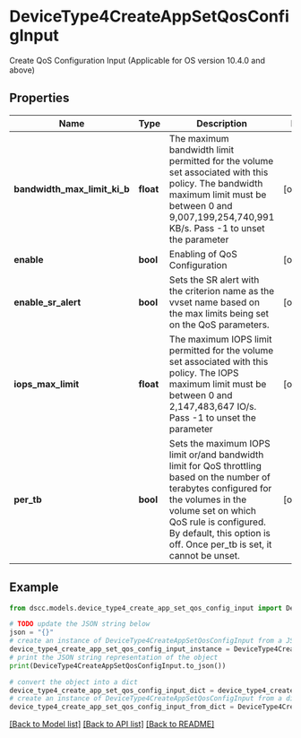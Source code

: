 # DeviceType4CreateAppSetQosConfigInput

Create QoS Configuration Input (Applicable for OS version 10.4.0 and above)

## Properties

Name | Type | Description | Notes
------------ | ------------- | ------------- | -------------
**bandwidth_max_limit_ki_b** | **float** | The maximum bandwidth limit permitted for the volume set associated with this policy. The bandwidth maximum limit must be between 0 and 9,007,199,254,740,991 KB/s. Pass -1 to unset the parameter | [optional] 
**enable** | **bool** | Enabling of QoS Configuration | [optional] 
**enable_sr_alert** | **bool** | Sets the SR alert with the criterion name as the vvset name based on the max limits being set on the QoS parameters. | [optional] 
**iops_max_limit** | **float** | The maximum IOPS limit permitted for the volume set associated with this policy. The IOPS maximum limit must be between 0 and 2,147,483,647 IO/s. Pass -1 to unset the parameter | [optional] 
**per_tb** | **bool** | Sets the maximum IOPS limit or/and bandwidth limit for QoS throttling based on the number of terabytes configured for the volumes in the volume set on which QoS rule is configured.  By default, this option is off. Once per_tb is set, it cannot be unset. | [optional] 

## Example

```python
from dscc.models.device_type4_create_app_set_qos_config_input import DeviceType4CreateAppSetQosConfigInput

# TODO update the JSON string below
json = "{}"
# create an instance of DeviceType4CreateAppSetQosConfigInput from a JSON string
device_type4_create_app_set_qos_config_input_instance = DeviceType4CreateAppSetQosConfigInput.from_json(json)
# print the JSON string representation of the object
print(DeviceType4CreateAppSetQosConfigInput.to_json())

# convert the object into a dict
device_type4_create_app_set_qos_config_input_dict = device_type4_create_app_set_qos_config_input_instance.to_dict()
# create an instance of DeviceType4CreateAppSetQosConfigInput from a dict
device_type4_create_app_set_qos_config_input_from_dict = DeviceType4CreateAppSetQosConfigInput.from_dict(device_type4_create_app_set_qos_config_input_dict)
```
[[Back to Model list]](../README.md#documentation-for-models) [[Back to API list]](../README.md#documentation-for-api-endpoints) [[Back to README]](../README.md)



